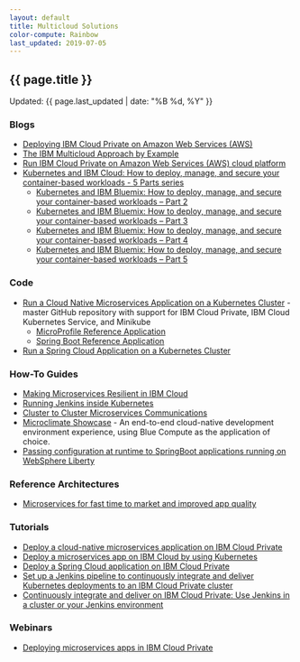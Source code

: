 ```yaml
---
layout: default
title: Multicloud Solutions
color-compute: Rainbow
last_updated: 2019-07-05
---
```


## {{ page.title }}

Updated: {{ page.last_updated | date: "%B %d, %Y" }}

### Blogs

- [Deploying IBM Cloud Private on Amazon Web Services (AWS)](https://www.ibm.com/cloud/blog/ibm-cloud-private-on-aws-p1)
- [The IBM Multicloud Approach by Example](https://www.ibm.com/cloud/blog/ibm-multi-cloud-approach-by-example)
- [Run IBM Cloud Private on Amazon Web Services (AWS) cloud platform](https://medium.com/ibm-cloud/run-ibm-cloud-private-on-amazon-web-services-aws-cloud-platform-c2cec1020ba8)
- [Kubernetes and IBM Cloud: How to deploy, manage, and secure your container-based workloads - 5 Parts series](https://www.ibm.com/cloud/blog/kubernetes-and-bluemix-container-based-workloads-part1)
  - [Kubernetes and IBM Bluemix: How to deploy, manage, and secure your container-based workloads – Part 2](https://www.ibm.com/blogs/cloud-archive/2017/05/kubernetes-and-bluemix-container-based-workloads-part2/)
  - [Kubernetes and IBM Bluemix: How to deploy, manage, and secure your container-based workloads – Part 3](https://www.ibm.com/cloud/blog/kubernetes-and-bluemix-container-based-workloads-part3)
  - [Kubernetes and IBM Bluemix: How to deploy, manage, and secure your container-based workloads – Part 4](https://www.ibm.com/blogs/cloud-archive/2017/07/kubernetes-and-bluemix-container-based-workloads-part4/)
  - [Kubernetes and IBM Bluemix: How to deploy, manage, and secure your container-based workloads – Part 5](https://www.ibm.com/blogs/cloud-archive/2017/07/kubernetes-and-bluemix-container-based-workloads-part5/)


### Code

- [Run a Cloud Native Microservices Application on a Kubernetes Cluster](https://github.com/ibm-cloud-architecture/refarch-cloudnative-kubernetes) - master GitHub repository with support for IBM Cloud Private, IBM Cloud Kubernetes Service, and Minikube
  - [MicroProfile Reference Application](https://github.com/ibm-cloud-architecture/refarch-cloudnative-kubernetes/tree/microprofile)
  - [Spring Boot Reference Application](https://github.com/ibm-cloud-architecture/refarch-cloudnative-kubernetes/tree/spring)
- [Run a Spring Cloud Application on a Kubernetes Cluster](https://github.com/ibm-cloud-architecture/refarch-cloudnative-spring)


### How-To Guides

- [Making Microservices Resilient in IBM Cloud](https://github.com/ibm-cloud-architecture/refarch-cloudnative-resiliency/tree/master)
- [Running Jenkins inside Kubernetes](https://github.com/ibm-cloud-architecture/refarch-cloudnative-devops-kubernetes)
- [Cluster to Cluster Microservices Communications](https://github.com/ibm-cloud-architecture/refarch-cloudnative-kubernetes/tree/spring/cluster-to-cluster)
- [Microclimate Showcase](https://github.com/ibm-cloud-architecture/refarch-cloudnative-bluecompute-microclimate) - An end-to-end cloud-native development environment experience, using Blue Compute as the application of choice.
- [Passing configuration at runtime to SpringBoot applications running on WebSphere Liberty](https://github.com/ibm-cloud-architecture/refarch-cloudnative-kubernetes/tree/spring/docs/spring-on-liberty)


### Reference Architectures

- [Microservices for fast time to market and improved app quality](https://www.ibm.com/devops/method/content/architecture/microservices/0_0)


### Tutorials

- [Deploy a cloud-native microservices application on IBM Cloud Private](https://www.ibm.com/cloud/garage/tutorials/cloudnative-microservices-cloud-private)
- [Deploy a microservices app on IBM Cloud by using Kubernetes](https://www.ibm.com/cloud/garage/tutorials/microservices-app-on-kubernetes)
- [Deploy a Spring Cloud application on IBM Cloud Private](https://www.ibm.com/cloud/garage/tutorials/cloud-private-spring-cloud)
- [Set up a Jenkins pipeline to continuously integrate and deliver Kubernetes deployments to an IBM Cloud Private cluster](https://www.ibm.com/cloud/garage/tutorials/cloud-private-jenkins-pipeline)
- [Continuously integrate and deliver on IBM Cloud Private: Use Jenkins in a cluster or your Jenkins environment](https://www.ibm.com/cloud/garage/content/course/cloud-private-jenkins-devops/0)


### Webinars

- [Deploying microservices apps in IBM Cloud Private](https://www.ibm.com/blogs/bluemix/2018/01/webinar-deploying-microservices-application-in-ibm-cloud-private/)
